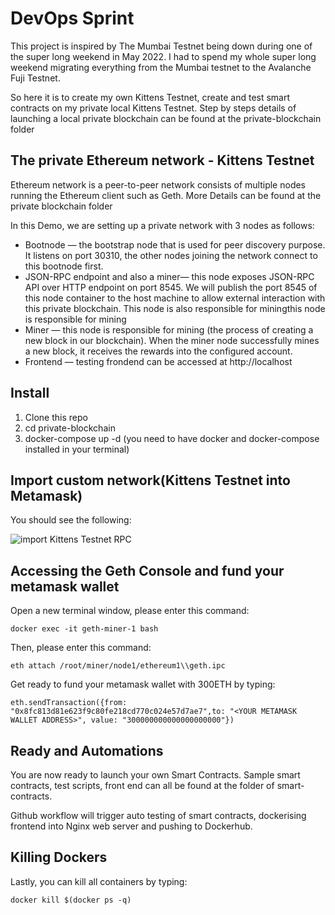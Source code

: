 # DevOps Sprint

This project is inspired by The Mumbai Testnet being down during one of the super long weekend in May 2022. I had to spend my whole super long weekend migrating everything from the Mumbai testnet to the Avalanche Fuji Testnet.

So here it is to create my own Kittens Testnet, create and test smart contracts on my private local Kittens Testnet. Step by steps details of launching a local private blockchain can be found at the private-blockchain folder

## The private Ethereum network - Kittens Testnet

Ethereum network is a peer-to-peer network consists of multiple nodes running the Ethereum client such as Geth. More Details can be found at the private blockchain folder

In this Demo, we are setting up a private network with 3 nodes as follows:

  * Bootnode — the bootstrap node that is used for peer discovery purpose. It listens on port 30310, the other nodes joining the network connect to this bootnode first.
  * JSON-RPC endpoint and also a miner— this node exposes JSON-RPC API over HTTP endpoint on port 8545. We will publish the port 8545 of this node container to the host machine to allow external interaction with this private blockchain. This node is also responsible for miningthis node is responsible for mining
  * Miner — this node is responsible for mining (the process of creating a new block in our blockchain). When the miner node successfully mines a new block, it receives the rewards into the configured account.
  * Frontend — testing frondend can be accessed at http://localhost


## Install

1. Clone this repo
2. cd private-blockchain
3. docker-compose up -d (you need to have docker and docker-compose installed in your terminal)


## Import custom network(Kittens Testnet into Metamask)
You should see the following:

![import Kittens Testnet RPC](./images/custom-network.PNG)

## Accessing the Geth Console and fund your metamask wallet

Open a new terminal window, please enter this command:

```
docker exec -it geth-miner-1 bash
```

Then, please enter this command:

```
eth attach /root/miner/node1/ethereum1\\geth.ipc
```

Get ready to fund your metamask wallet with 300ETH by typing: 

```
eth.sendTransaction({from: "0x8fc813d81e623f9c80fe218cd770c024e57d7ae7",to: "<YOUR METAMASK WALLET ADDRESS>", value: "300000000000000000000"})
```

## Ready and Automations

You are now ready to launch your own Smart Contracts. Sample smart contracts, test scripts, front end can all be found at the folder of smart-contracts. 

Github workflow will trigger auto testing of smart contracts, dockerising frontend into Nginx web server and pushing to Dockerhub.

## Killing Dockers

Lastly, you can kill all containers by typing:
```
docker kill $(docker ps -q)
```



